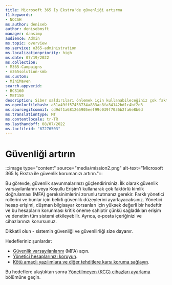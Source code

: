 ```yaml
---
title: Microsoft 365 İş Ekstra'de güvenliği artırma
f1.keywords:
- NOCSH
ms.author: deniseb
author: denisebmsft
manager: dansimp
audience: Admin
ms.topic: overview
ms.service: o365-administration
ms.localizationpriority: high
ms.date: 07/19/2022
ms.collection:
- M365-Campaigns
- m365solution-smb
ms.custom:
- MiniMaven
search.appverid:
- BCS160
- MET150
description: Siber saldırıları önlemek için kullanabileceğiniz çok faktörlü kimlik doğrulaması gibi siber güvenlik araçları sağlayan Microsoft 365 İş Ekstra için güvenliğe genel bakış.
ms.openlocfilehash: a51a49ff57458734a883ac8fa34142bd1c4bf2d3
ms.sourcegitcommit: cd9df1a681265905eef99c039f7036b2fa6e8b6d
ms.translationtype: MT
ms.contentlocale: tr-TR
ms.lasthandoff: 08/07/2022
ms.locfileid: "67276503"
---
```

# <a name="bump-up-security"></a>Güvenliği artırın

:::image type="content" source="media/mission2.png" alt-text="Microsoft 365 İş Ekstra ile güvenlik korumanızı artırın.":::

Bu görevde, güvenlik savunmalarınızı güçlendirirsiniz. İlk olarak güvenlik varsayılanlarını veya Koşullu Erişim'i kullanarak çok faktörlü kimlik doğrulaması (MFA) gereksinimlerini zorunlu tutmanız gerekir. Farklı yönetici rollerini ve bunlar için belirli güvenlik düzeylerini ayarlayacaksınız. Yönetici hesap erişimi, düşman bilgisayar korsanları için yüksek değerli bir hedeftir ve bu hesapların korunması kritik öneme sahiptir çünkü sağladıkları erişim ve denetim tüm sistemi etkileyebilir. Ayrıca, e-posta içeriğinizi ve cihazlarınızı korursunuz.

Dikkatli olun - sistemin güvenliği ve güvenilirliği size dayanır.

Hedefleriniz şunlardır:

- [Güvenlik varsayılanlarını](m365bp-conditional-access.md) (MFA) açın.
- [Yönetici hesaplarınızı koruyun](m365bp-protect-admin-accounts.md).
- [Kötü amaçlı yazılımlara ve diğer tehditlere karşı koruma sağlayın](m365bp-increase-protection.md).

Bu hedeflere ulaştıktan sonra [Yönetilmeyen (KCG) cihazları ayarlama](m365bp-devices-overview.md) bölümüne geçin.

